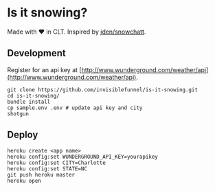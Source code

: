 # Is it snowing?

Made with :heart: in CLT. Inspired by [jden/snowchatt](https://github.com/jden/snowchatt).

## Development

Register for an api key at [http://www.wunderground.com/weather/api](http://www.wunderground.com/weather/api).

```console
git clone https://github.com/invisiblefunnel/is-it-snowing.git
cd is-it-snowing/
bundle install
cp sample.env .env # update api key and city
shotgun
```

## Deploy

```console
heroku create <app name>
heroku config:set WUNDERGROUND_API_KEY=yourapikey
heroku config:set CITY=Charlotte
heroku config:set STATE=NC
git push heroku master
heroku open
```
